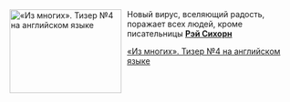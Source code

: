 <!--2025-10-07 11:00:39-->
<div class="yb">
  <div class="rss kino_kino"><a href="https://www.kino-teatr.ru/video/54168/" title="«Из многих». Тизер №4 на английском языке"><img src="https://www.kino-teatr.ru/video/8/6/54168/poster.jpg" width="196" height="147" align="left" hspace="5" style="margin: 0px 10px 0px 5px" alt="«Из многих». Тизер №4 на английском языке"/></a>Новый вирус, вселяющий радость, поражает всех людей, кроме писательницы <a href=https://www.kino-teatr.ru/kino/acter/w/hollywood/70139/bio/ target=_blank><strong>Рэй Сихорн</strong></a> <p class="titl"><a href="https://www.kino-teatr.ru/video/54168/">«Из многих». Тизер №4 на английском языке</a></p></div>
</div>
